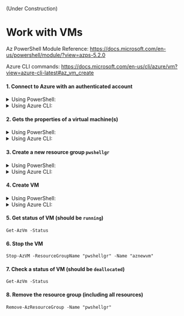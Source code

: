(Under Construction)

# Work with VMs

Az PowerShell Module Reference: https://docs.microsoft.com/en-us/powershell/module/?view=azps-5.2.0

Azure CLI commands: https://docs.microsoft.com/en-us/cli/azure/vm?view=azure-cli-latest#az_vm_create




#### 1. Connect to Azure with an authenticated account

<details><summary>Using PowerShell:</summary>
<p>
  
```bash
Connect-AzAccount
```

</p>
</details>

<details><summary>Using Azure CLI:</summary>
<p>
  
```bash
Connect-AzAccount
```

</p>
</details>


#### 2. Gets the properties of a virtual machine(s)
<details><summary>Using PowerShell:</summary>
<p>
  
```bash
Get-AzVm
```

</p>
</details>

<details><summary>Using Azure CLI:</summary>
<p>
  
```bash
az vm list
az vm list -d -o table
```

</p>
</details>


#### 3. Create a new resource group `pwshellgr`
<details><summary>Using PowerShell:</summary>
<p>
  
```bash
New-AzResourceGroup -Name pwshellgr -Location "West Europe"
```

</p>
</details>

<details><summary>Using Azure CLI:</summary>
<p>
  
```bash
az group create --name cligroup --location "West Europe"
```

</p>
</details>


#### 4. Create VM
<details><summary>Using PowerShell:</summary>
<p>
  
```bash
New-AzVm `
-ResourceGroupName pwshellgr `
-Name aznewvm `
-Location "West Europe" `
-VirtualNetworkName "mynewVNet" `
-SubnetName "default" `
-SecurityGroupName "mynewNSG" `
-PublicIpAddressName "mypublicip" `
-OpenPorts 80,3389
```
You will need to provide `user` and `password` for a new VM.

</p>
</details>

<details><summary>Using Azure CLI:</summary>
<p>
  
```bash
az vm create \
--resource-group cligroup \
--name aznewvm2 \
--image win2016datacenter \
--admin-username azadmin \
--admin-password xxxxxxxx
```

</p>
</details>



#### 5. Get status of VM (should be `running`)
```
Get-AzVm -Status
```

#### 6. Stop the VM
```
Stop-AzVM -ResourceGroupName "pwshellgr" -Name "aznewvm"
```

#### 7. Check a status of VM (should be `deallocated`)
```
Get-AzVm -Status
```

#### 8. Remove the resource group (including all resources)
```
Remove-AzResourceGroup -Name "pwshellgr"
```
